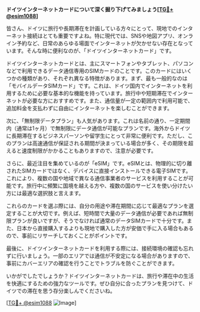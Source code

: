 **ドイツインターネットカードについて深く掘り下げてみましょう[[TG💪+ @esim1088](https://t.me/s/esim1088)]**

皆さん、ドイツに旅行や長期滞在を計画している方々にとって、現地でのインターネット接続はとても重要ですよね。特に現代では、SNSや地図アプリ、オンライン予約など、日常のあらゆる場面でインターネットが欠かせない存在となっています。そんな時に便利なのが、「ドイツインターネットカード」です。

ドイツインターネットカードとは、主にスマートフォンやタブレット、パソコンなどで利用できるデータ通信専用のSIMカードのことです。このカードにはいくつかの種類があり、それぞれ異なる特徴があります。まず、最も一般的なのは「モバイルデータSIMカード」です。これは、ドイツ国内でインターネットを利用するために必要な基本的な機能を持っています。旅行中や短期滞在でインターネットが必要な方におすすめです。また、通信量が一定の範囲内で利用可能で、追加料金を支払わずに自由にインターネットを楽しむことができます。

次に、「無制限データプラン」も人気があります。これは名前の通り、一定期間内（通常は1ヶ月）で無制限にデータ通信が可能なプランです。海外からドイツに長期滞在するビジネスパーソンや留学生にとって非常に便利です。ただし、このプランは高速通信が保証される期間が決まっている場合が多く、その期限を超えると速度制限がかかることもありますので、注意が必要です。

さらに、最近注目を集めているのが「eSIM」です。eSIMとは、物理的に切り離されたSIMカードではなく、デバイスに直接インストールできる電子SIMです。これにより、複数の国や地域で異なる通信事業者のサービスを利用することが可能です。旅行中に頻繁に国境を越える方や、複数の国のサービスを使い分けたい方には最適な選択肢と言えます。

これらのカードを選ぶ際には、自分の用途や滞在期間に応じて最適なプランを選定することが大切です。例えば、短時間で大量のデータ通信が必要であれば無制限プランが良いですが、そうでなければ通常のデータSIMカードで十分です。また、日本から直接購入するよりも現地で購入した方が安価で手に入る場合もあるので、事前にリサーチしておくことがポイントです。

最後に、ドイツインターネットカードを利用する際には、接続環境の確認も忘れずに行いましょう。一部のエリアでは通信が不安定になる場合がありますので、事前にカバーエリアの確認を行うことでトラブルを防ぐことができます。

いかがでしたでしょうか？ドイツインターネットカードは、旅行や滞在中の生活を快適にするための強力なツールです。ぜひ自分に合ったプランを見つけて、ドイツでの滞在を思う存分楽しんでくださいね。

[[TG💪+ @esim1088](https://t.me/s/esim1088) ![Image](https://i.postimg.cc/Y0z9fWf4/image.png)]